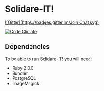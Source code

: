 Solidare-IT!
============
[![Gitter](https://badges.gitter.im/Join Chat.svg)](https://gitter.im/phgarcia82/solidev?utm_source=badge&utm_medium=badge&utm_campaign=pr-badge&utm_content=badge)

[![Code Climate](https://codeclimate.com/repos/528e3c46c7f3a335fa058a4d/badges/7f518a1b4ac1c97a6ebb/gpa.png)](https://codeclimate.com/repos/528e3c46c7f3a335fa058a4d/feed)

Dependencies
------------

To be able to run Solidare-IT! you will need:

* Ruby 2.0.0
* Bundler
* PostgreSQL
* ImageMagick

